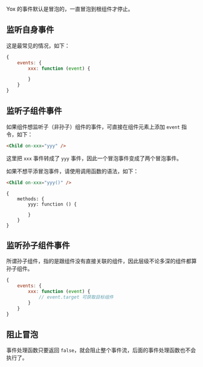 Yox 的事件默认是冒泡的，一直冒泡到根组件才停止。

## 监听自身事件

这是最常见的情况，如下：

```javascript
{
    events: {
        xxx: function (event) {

        }
    }
}
```

## 监听子组件事件

如果组件想监听子（非孙子）组件的事件，可直接在组件元素上添加 `event` 指令，如下：

```html
<Child on-xxx="yyy" />
```

这里把 `xxx` 事件转成了 `yyy` 事件，因此一个冒泡事件变成了两个冒泡事件。

如果不想平添冒泡事件，请使用调用函数的语法，如下：

```html
<Child on-xxx="yyy()" />
```

```
{
    methods: {
        yyy: function () {

        }
    }
}
```

## 监听孙子组件事件

所谓孙子组件，指的是跟组件没有直接关联的组件，因此层级不论多深的组件都算孙子组件。


```javascript
{
    events: {
        xxx: function (event) {
            // event.target 可获取目标组件
        }
    }
}
```



## 阻止冒泡

事件处理函数只要返回 `false`，就会阻止整个事件流，后面的事件处理函数也不会执行了。

